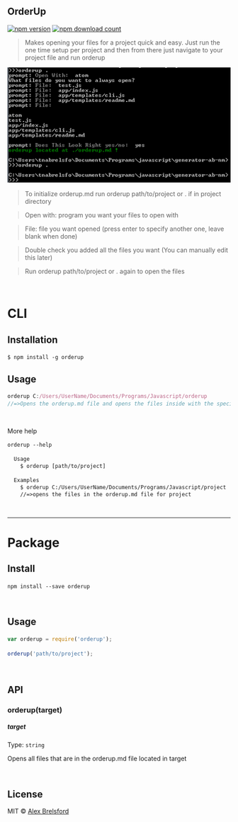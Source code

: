 ## OrderUp

[![npm version](https://img.shields.io/npm/v/orderup.svg)](https://www.npmjs.com/package/orderup)
[![npm download count](http://img.shields.io/npm/dm/orderup.svg?style=flat)](http://npmjs.org/orderup)

> Makes opening your files for a project quick and easy. Just run the one time setup per project and then from there just navigate to your project file and run orderup


![demo](orderup.PNG)

> To initialize orderup.md run orderup path/to/project or . if in project directory

> Open with: program you want your files to open with

> File: file you want opened (press enter to specify another one, leave blank when done)

> Double check you added all the files you want (You can manually edit this later)

> Run orderup path/to/project or . again to open the files

<br>

# CLI

## Installation

```$ npm install -g orderup```

## Usage

```js
orderup C:/Users/UserName/Documents/Programs/Javascript/orderup
//=>Opens the orderup.md file and opens the files inside with the specified program
```
<br>

More help
```
orderup --help

  Usage
    $ orderup [path/to/project]

  Examples
    $ orderup C:/Users/UserName/Documents/Programs/Javascript/project
    //=>opens the files in the orderup.md file for project
```

<br>

---
# Package

## Install

```npm install --save orderup```

<br>

## Usage

```js
var orderup = require('orderup');

orderup('path/to/project');
```
<br>

## API

### orderup(target)

##### target

Type: `string`

Opens all files that are in the orderup.md file located in target

<br>

## License

MIT © [Alex Brelsford](abrelsfo.github.io)

